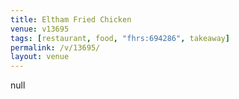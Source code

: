 ```yaml
---
title: Eltham Fried Chicken
venue: v13695
tags: [restaurant, food, "fhrs:694286", takeaway]
permalink: /v/13695/
layout: venue
---
```

null